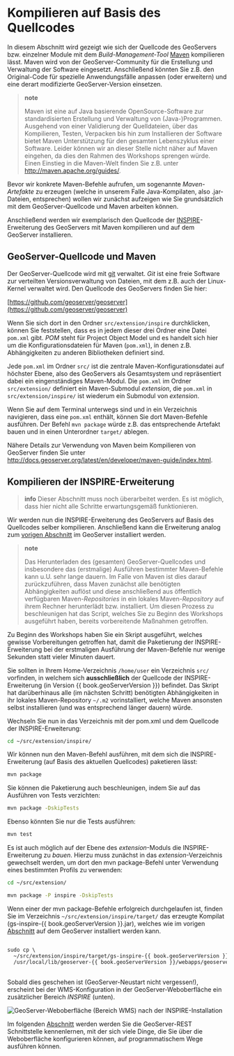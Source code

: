 # Kompilieren auf Basis des Quellcodes

In diesem Abschnitt wird gezeigt wie sich der Quellcode des GeoServers bzw.
einzelner Module mit dem *Build-Management-Tool* [Maven](http://maven.apache.org/)
kompilieren lässt. Maven wird von der GeoServer-Community für die Erstellung und
Verwaltung der Software eingesetzt. Anschließend könnten Sie z.B. den Original-Code
für spezielle Anwendungsfälle anpassen (oder erweitern) und eine derart
modifizierte GeoServer-Version einsetzen.

> **note**
>
> Maven ist eine auf Java basierende OpenSource-Software zur standardisierten
> Erstellung und Verwaltung von (Java-)Programmen. Ausgehend von einer Validierung
> der Quelldateien, über das Kompilieren, Testen, Verpacken bis hin zum Installieren
> der Software bietet Maven Unterstützung für den gesamten Lebenszyklus einer
> Software. Leider können wir an dieser Stelle nicht näher auf Maven eingehen,
> da dies den Rahmen des Workshops sprengen würde. Einen Einstieg in die Maven-Welt
> finden Sie z.B. unter [<http://maven.apache.org/guides/>](http://maven.apache.org/guides/).

Bevor wir konkrete Maven-Befehle aufrufen, um sogenannte *Maven-Artefakte* zu
erzeugen (welche in unserem Falle Java-Kompilaten, also .jar-Dateien, entsprechen)
wollen wir zunächst aufzeigen wie Sie grundsätzlich mit dem GeoServer-Quellcode
und Maven arbeiten können.

Anschließend werden wir exemplarisch den Quellcode der [INSPIRE](http://inspire.ec.europa.eu/)-Erweiterung
des GeoServers mit Maven kompilieren und auf dem GeoServer installieren.

## GeoServer-Quellcode und Maven

Der GeoServer-Quellcode wird mit [git](http://git-scm.com/) verwaltet. *Git* ist
eine freie Software zur verteilten Versionsverwaltung von Dateien, mit dem z.B.
auch der Linux-Kernel verwaltet wird. Den Quellcode des GeoServers finden Sie hier:

[https://github.com/geoserver/geoserver](https://github.com/geoserver/geoserver)

Wenn Sie sich dort in den Ordner `src/extension/inspire` durchklicken, können Sie
feststellen, dass es in jedem dieser drei Ordner eine Datei `pom.xml` gibt. *POM*
steht für Project Object Model und es handelt sich hier um die Konfigurationsdateien
für Maven (`pom.xml`), in denen z.B. Abhängigkeiten zu anderen Bibliotheken definiert sind.

Jede `pom.xml` im Ordner `src/` ist die zentrale Maven-Konfigurationsdatei auf höchster Ebene, also
des GeoServers als Gesamtsystem und repräsentiert dabei ein eingenständiges Maven-Modul.
Die `pom.xml` im Ordner `src/extension/` definiert ein Maven-Submodul *extension*,
die `pom.xml` in `src/extension/inspire/` ist wiederum
ein Submodul von *extension*.

Wenn Sie auf dem Terminal unterwegs sind und in ein Verzeichnis navigieren, dass
eine `pom.xml` enthält, können Sie dort Maven-Befehle ausführen. Der Befehl
`mvn package` würde z.B. das entsprechende Artefakt bauen und in einen Unterordner
`target/` ablegen.

Nähere Details zur Verwendung von Maven beim Kompilieren von GeoServer finden Sie unter [<http://docs.geoserver.org/latest/en/developer/maven-guide/index.html>](http://docs.geoserver.org/latest/en/developer/maven-guide/index.html).

## Kompilieren der INSPIRE-Erweiterung

> **info**
> Dieser Abschnitt muss noch überarbeitet werden.
> Es ist möglich, dass hier nicht alle Schritte erwartungsgemäß funktionieren.

Wir werden nun die INSPIRE-Erweiterung des GeoServers auf Basis des Quellcodes
selber kompilieren. Anschließend kann die Erweiterung analog zum [vorigen Abschnitt](./installextensions.md)
im GeoServer installiert werden.

> **note**
>
> Das Herunterladen des (gesamten) GeoServer-Quellcodes und insbesondere das
> (erstmalige) Ausführen bestimmter Maven-Befehle kann u.U. sehr lange dauern.
> Im Falle von Maven ist dies darauf zurückzuführen, dass Maven zunächst alle
> benötigten Abhängigkeiten auflöst und diese anschließend aus öffentlich verfügbaren
> Maven-*Repositories* in ein lokales Maven-*Repository* auf ihrem Rechner
> herunterlädt bzw. installiert. Um diesen Prozess zu beschleunigen hat das
> Script, welches Sie zu Beginn des Workshops ausgeführt haben, bereits
> vorbereitende Maßnahmen getroffen.

Zu Beginn des Workshops haben Sie ein Skript ausgeführt, welches gewisse
Vorbereitungen getroffen hat, damit die Paketierung der INSPIRE-Erweiterung bei
der erstmaligen Ausführung der Maven-Befehle nur wenige Sekunden statt vieler
Minuten dauert.

Sie sollten in Ihrem Home-Verzeichnis `/home/user` ein Verzeichnis `src/` vorfinden,
in welchem sich **ausschließlich** der Quellcode der INSPIRE-Erweiterung (in
Version {{ book.geoServerVersion }}) befindet. Das Skript hat darüberhinaus alle
(im nächsten Schritt) benötigten Abhängigkeiten in ihr lokales Maven-Repository
`~/.m2` vorinstalliert, welche Maven ansonsten selbst installieren (und was
entsprechend länger dauern) würde.

Wechseln Sie nun in das Verzeichnis mit der pom.xml und dem Quellcode der
INSPIRE-Erweiterung:

```bash
cd ~/src/extension/inspire/
```

Wir können nun den Maven-Befehl ausführen, mit dem sich die INSPIRE-Erweiterung
(auf Basis des aktuellen Quellcodes) paketieren lässt:

```bash
mvn package
```

Sie können die Paketierung auch beschleunigen, indem Sie auf das Ausführen von
Tests verzichten:

```bash
mvn package -DskipTests
```

Ebenso könnten Sie nur die Tests ausführen:

```bash
mvn test
```

Es ist auch möglich auf der Ebene des *extension*-Moduls die INSPIRE-Erweiterung
zu *bauen*. Hierzu muss zunächst in das *extension*-Verzeichnis gewechselt werden,
um dort den mvn package-Befehl unter Verwendung eines bestimmten Profils zu
verwenden:

```bash
cd ~/src/extension/
```

```bash
mvn package -P inspire -DskipTests
```

Wenn einer der mvn package-Befehle erfolgreich durchgelaufen ist, finden Sie im
Verzeichnis `~/src/extension/inspire/target/` das erzeugte Kompilat (gs-inspire-{{ book.geoServerVersion }}.jar),
welches wie im vorigen [Abschnitt](./installextensions.md) auf dem GeoServer
installiert werden kann.

<pre>
<xmp style="margin:0; font-size: .85em;">
sudo cp \
  ~/src/extension/inspire/target/gs-inspire-{{ book.geoServerVersion }}.jar \
  /usr/local/lib/geoserver-{{ book.geoServerVersion }}/webapps/geoserver/WEB-INF/lib
</xmp>
</pre>

Sobald dies geschehen ist (GeoServer-Neustart nicht vergessen!), erscheint bei
der WMS-Konfiguration in der GeoServer-Weboberfläche ein zusätzlicher Bereich
*INSPIRE* (unten).

![GeoServer-Weboberfläche (Bereich *WMS*) nach der INSPIRE-Installation](../assets/inspire_success.png)

Im folgenden [Abschnitt](../rest/README.md) werden werden Sie die GeoServer-REST
Schnittstelle kennenlernen, mit der sich viele Dinge, die Sie über die Weboberfläche
konfigurieren können, auf programmatischem Wege ausführen können.
